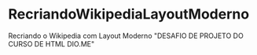 # RecriandoWikipediaLayoutModerno
Recriando o Wikipedia com Layout Moderno "DESAFIO DE PROJETO DO CURSO DE HTML DIO.ME"

